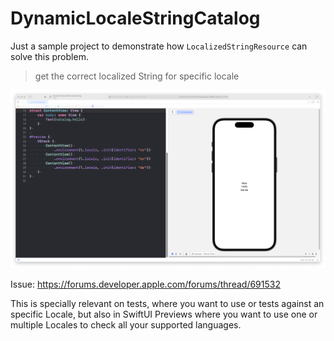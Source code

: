 # DynamicLocaleStringCatalog

Just a sample project to demonstrate how `LocalizedStringResource` can solve this problem.

> get the correct localized String for specific locale


![Screenshot](screenshot1.png)

Issue:
https://forums.developer.apple.com/forums/thread/691532

This is specially relevant on tests, where you want to use or tests against an specific Locale, but also in SwiftUI Previews where you want to use one or multiple Locales to check all your supported languages.
